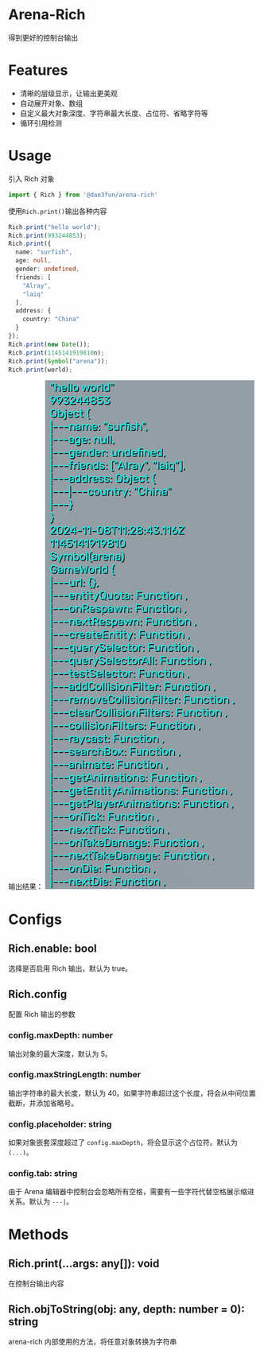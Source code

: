 # Arena-Rich
得到更好的控制台输出

# Features
 - 清晰的层级显示，让输出更美观
 - 自动展开对象、数组
 - 自定义最大对象深度、字符串最大长度、占位符、省略字符等
 - 循环引用检测

# Usage
引入 Rich 对象
```ts
import { Rich } from '@dao3fun/arena-rich'
```

使用`Rich.print()`输出各种内容
```ts
Rich.print("hello world");
Rich.print(993244853);
Rich.print({
  name: "surfish",
  age: null,
  gender: undefined,
  friends: [
    "Alray",
    "laiq"
  ],
  address: {
    country: "China"
  }
});
Rich.print(new Date());
Rich.print(1145141919810n);
Rich.print(Symbol("arena"));
Rich.print(world);
```

输出结果：
![alt text](./image.png)

# Configs

## Rich.enable: bool
选择是否启用 Rich 输出，默认为 true。

## Rich.config
配置 Rich 输出的参数

### config.maxDepth: number
输出对象的最大深度，默认为 5。

### config.maxStringLength: number
输出字符串的最大长度，默认为 40。如果字符串超过这个长度，将会从中间位置截断，并添加省略号。

### config.placeholder: string
如果对象嵌套深度超过了 `config.maxDepth`，将会显示这个占位符。默认为 `(...)`。

### config.tab: string
由于 Arena 编辑器中控制台会忽略所有空格，需要有一些字符代替空格展示缩进关系。默认为 `---|`。

# Methods

## Rich.print(...args: any[]): void
在控制台输出内容

## Rich.objToString(obj: any, depth: number = 0): string
arena-rich 内部使用的方法，将任意对象转换为字符串
